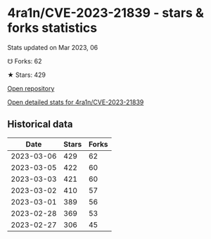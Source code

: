 # 4ra1n/CVE-2023-21839 - stars & forks statistics

Stats updated on Mar 2023, 06

☋ Forks: 62

★ Stars: 429

[Open repository](https://github.com/4ra1n/CVE-2023-21839)

[Open detailed stats for 4ra1n/CVE-2023-21839](https://reviewgithub.com/rep/4ra1n/CVE-2023-21839)

## Historical data
| Date | Stars | Forks |
|------|-------|-------|
| 2023-03-06 | 429 | 62 | 
| 2023-03-05 | 422 | 60 | 
| 2023-03-03 | 421 | 60 | 
| 2023-03-02 | 410 | 57 | 
| 2023-03-01 | 389 | 56 | 
| 2023-02-28 | 369 | 53 | 
| 2023-02-27 | 306 | 45 | 


